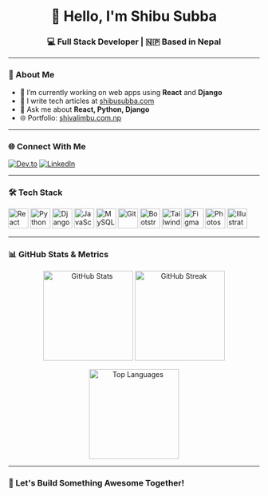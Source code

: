 <h1 align="center">👋 Hello, I'm Shibu Subba</h1>
<h3 align="center">💻 Full Stack Developer | 🇳🇵 Based in Nepal</h3>

---

### 📘 About Me

- 🌱 I’m currently working on web apps using **React** and **Django**
- 📝 I write tech articles at [shibusubba.com](https://shibusubba.com)
- 💬 Ask me about **React, Python, Django**
- 🌐 Portfolio: [shivalimbu.com.np](https://shivalimbu.com.np)

---

### 🌐 Connect With Me

[![Dev.to](https://img.shields.io/badge/Dev.to-000000?style=for-the-badge&logo=devdotto&logoColor=white)](https://dev.to/its-shibu)
[![LinkedIn](https://img.shields.io/badge/LinkedIn-0077B5?style=for-the-badge&logo=linkedin&logoColor=white)](https://linkedin.com/in/shibu-subba)

---

### 🛠️ Tech Stack

<p align="left">
  <img src="https://cdn.jsdelivr.net/gh/devicons/devicon/icons/react/react-original.svg" width="40" height="40" alt="React" />
  <img src="https://cdn.jsdelivr.net/gh/devicons/devicon/icons/python/python-original.svg" width="40" height="40" alt="Python" />
  <img src="https://cdn.jsdelivr.net/gh/devicons/devicon/icons/django/django-plain.svg" width="40" height="40" alt="Django" />
  <img src="https://cdn.jsdelivr.net/gh/devicons/devicon/icons/javascript/javascript-original.svg" width="40" height="40" alt="JavaScript" />
  <img src="https://cdn.jsdelivr.net/gh/devicons/devicon/icons/mysql/mysql-original-wordmark.svg" width="40" height="40" alt="MySQL" />
  <img src="https://cdn.jsdelivr.net/gh/devicons/devicon/icons/git/git-original.svg" width="40" height="40" alt="Git" />
  <img src="https://cdn.jsdelivr.net/gh/devicons/devicon/icons/bootstrap/bootstrap-plain.svg" width="40" height="40" alt="Bootstrap" />
  <img src="https://cdn.jsdelivr.net/gh/devicons/devicon/icons/tailwindcss/tailwindcss-plain.svg" width="40" height="40" alt="Tailwind CSS" />
  <img src="https://cdn.jsdelivr.net/gh/devicons/devicon/icons/figma/figma-original.svg" width="40" height="40" alt="Figma" />
  <img src="https://cdn.jsdelivr.net/gh/devicons/devicon/icons/photoshop/photoshop-plain.svg" width="40" height="40" alt="Photoshop" />
  <img src="https://cdn.jsdelivr.net/gh/devicons/devicon/icons/illustrator/illustrator-plain.svg" width="40" height="40" alt="Illustrator" />
</p>

---

### 📊 GitHub Stats & Metrics

<p align="center">
  <img src="https://github-readme-stats.vercel.app/api?username=its-shibu&show_icons=true&theme=radical" alt="GitHub Stats" height="180" />
  <img src="https://github-readme-streak-stats.herokuapp.com/?user=its-shibu&theme=radical" alt="GitHub Streak" height="180" />
</p>

<p align="center">
  <img src="https://github-readme-stats.vercel.app/api/top-langs/?username=its-shibu&layout=compact&theme=radical" alt="Top Languages" height="180"/>
</p>

---

### 🔗 Let's Build Something Awesome Together!
